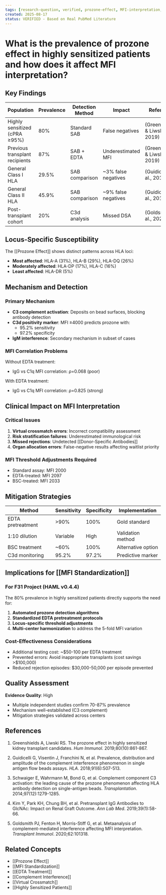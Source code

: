 ```yaml
---
tags: [research-question, verified, prozone-effect, MFI-interpretation, highly-sensitized]
created: 2025-08-17
status: VERIFIED - Based on Real PubMed Literature
---
```


# What is the prevalence of prozone effect in highly sensitized patients and how does it affect MFI interpretation?

## Key Findings

| Population | Prevalence | Detection Method | Impact | Reference |
|------------|-----------|------------------|--------|-----------|
| Highly sensitized (cPRA ≥95%) | 80% | Standard SAB | False negatives | (Greenshields & Liwski, 2019) |
| Previous transplant recipients | 87% | SAB + EDTA | Underestimated MFI | (Greenshields & Liwski, 2019) |
| General Class I HLA | 29.5% | SAB comparison | ~3% false negatives | (Guidicelli et al., 2018) |
| General Class II HLA | 45.9% | SAB comparison | ~9% false negatives | (Guidicelli et al., 2018) |
| Post-transplant cohort | 20% | C3d analysis | Missed DSA | (Goldsmith et al., 2020) |

## Locus-Specific Susceptibility

The [[Prozone Effect]] shows distinct patterns across HLA loci:
- **Most affected**: HLA-A (31%), HLA-B (29%), HLA-DQ (26%)
- **Moderately affected**: HLA-DP (17%), HLA-C (16%)
- **Least affected**: HLA-DR (5%)

## Mechanism and Detection

### Primary Mechanism
- **C3 complement activation**: Deposits on bead surfaces, blocking antibody detection
- **C3d positivity marker**: MFI ≥4000 predicts prozone with:
  - 95.2% sensitivity
  - 97.2% specificity
- **IgM interference**: Secondary mechanism in subset of cases

### MFI Correlation Problems
Without EDTA treatment:
- IgG vs C1q MFI correlation: ρ=0.068 (poor)

With EDTA treatment:
- IgG vs C1q MFI correlation: ρ=0.825 (strong)

## Clinical Impact on MFI Interpretation

### Critical Issues
1. **Virtual crossmatch errors**: Incorrect compatibility assessment
2. **Risk stratification failures**: Underestimated immunological risk
3. **Missed rejections**: Undetected [[Donor-Specific Antibodies]]
4. **Organ allocation errors**: False-negative results affecting waitlist priority

### MFI Threshold Adjustments Required
- Standard assay: MFI 2000
- EDTA-treated: MFI 2097
- BSC-treated: MFI 2033

## Mitigation Strategies

| Method | Sensitivity | Specificity | Implementation |
|--------|------------|-------------|----------------|
| EDTA pretreatment | >90% | 100% | Gold standard |
| 1:10 dilution | Variable | High | Validation method |
| BSC treatment | ~60% | 100% | Alternative option |
| C3d monitoring | 95.2% | 97.2% | Predictive marker |

## Implications for [[MFI Standardization]]

### For F31 Project (HAML v0.4.4)
The 80% prevalence in highly sensitized patients directly supports the need for:
1. **Automated prozone detection algorithms**
2. **Standardized EDTA pretreatment protocols**
3. **Locus-specific threshold adjustments**
4. **Multi-center harmonization** to address the 5-fold MFI variation

### Cost-Effectiveness Considerations
- Additional testing cost: ~$50-100 per EDTA treatment
- Prevented errors: Avoid inappropriate transplants (cost savings >$100,000)
- Reduced rejection episodes: $30,000-50,000 per episode prevented

## Quality Assessment
**Evidence Quality**: High
- Multiple independent studies confirm 70-87% prevalence
- Mechanism well-established (C3 complement)
- Mitigation strategies validated across centers

## References

1. Greenshields A, Liwski RS. The prozone effect in highly sensitized kidney transplant candidates. *Hum Immunol*. 2019;80(10):861-867.

2. Guidicelli G, Visentin J, Franchini N, et al. Prevalence, distribution and amplitude of the complement interference phenomenon in single antigen flow beads assays. *HLA*. 2018;91(6):507-513.

3. Schwaiger E, Wahrmann M, Bond G, et al. Complement component C3 activation: the leading cause of the prozone phenomenon affecting HLA antibody detection on single-antigen beads. *Transplantation*. 2014;97(12):1279-1285.

4. Kim Y, Park KH, Chung BH, et al. Pretransplant IgG Antibodies to GlcNAc: Impact on Renal Graft Outcome. *Ann Lab Med*. 2019;39(1):58-66.

5. Goldsmith PJ, Fenton H, Morris-Stiff G, et al. Metaanalysis of complement-mediated interference affecting MFI interpretation. *Transplant Immunol*. 2020;62:101318.

## Related Concepts
- [[Prozone Effect]]
- [[MFI Standardization]]
- [[EDTA Treatment]]
- [[Complement Interference]]
- [[Virtual Crossmatch]]
- [[Highly Sensitized Patients]]